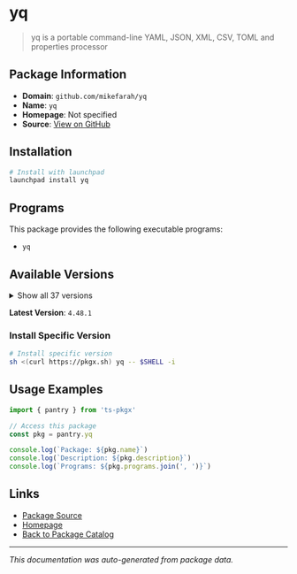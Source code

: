 # yq

> yq is a portable command-line YAML, JSON, XML, CSV, TOML and properties processor

## Package Information

- **Domain**: `github.com/mikefarah/yq`
- **Name**: `yq`
- **Homepage**: Not specified
- **Source**: [View on GitHub](https://github.com/pkgxdev/pantry/tree/main/projects/github.com/mikefarah/yq/package.yml)

## Installation

```bash
# Install with launchpad
launchpad install yq
```

## Programs

This package provides the following executable programs:

- `yq`

## Available Versions

<details>
<summary>Show all 37 versions</summary>

- `4.48.1`, `4.47.2`, `4.47.1`, `4.46.1`, `4.45.4`
- `4.45.3`, `4.45.2`, `4.45.1`, `4.44.6`, `4.44.5`
- `4.44.3`, `4.44.2`, `4.44.1`, `4.43.1`, `4.42.1`
- `4.41.1`, `4.40.7`, `4.40.5`, `4.40.4`, `4.40.3`
- `4.40.2`, `4.40.1`, `4.35.2`, `4.35.1`, `4.34.2`
- `4.34.1`, `4.33.3`, `4.33.2`, `4.33.1`, `4.32.2`
- `4.32.1`, `4.31.2`, `4.31.1`, `4.30.8`, `4.30.7`
- `4.30.6`, `4.30.5`

</details>

**Latest Version**: `4.48.1`

### Install Specific Version

```bash
# Install specific version
sh <(curl https://pkgx.sh) yq -- $SHELL -i
```

## Usage Examples

```typescript
import { pantry } from 'ts-pkgx'

// Access this package
const pkg = pantry.yq

console.log(`Package: ${pkg.name}`)
console.log(`Description: ${pkg.description}`)
console.log(`Programs: ${pkg.programs.join(', ')}`)
```

## Links

- [Package Source](https://github.com/pkgxdev/pantry/tree/main/projects/github.com/mikefarah/yq/package.yml)
- [Homepage](#)
- [Back to Package Catalog](../../../package-catalog.md)

---

*This documentation was auto-generated from package data.*
